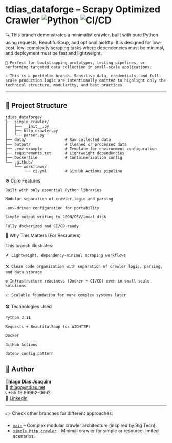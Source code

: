 # tdias_dataforge – Scrapy Optimized Crawler ![Python](https://img.shields.io/badge/python-3.11-blue.svg) ![CI/CD](https://github.com/tdiasnet/tdias_dataforge/actions/workflows/ci.yml/badge.svg)

🔍 This branch demonstrates a minimalist crawler, built with pure Python using requests, BeautifulSoup, and optional aiohttp. It is designed for low-cost, low-complexity scraping tasks where dependencies must be minimal, and deployment must be fast and lightweight.

    🧰 Perfect for bootstrapping prototypes, testing pipelines, or performing targeted data collection in small-scale applications.

    ⚠️ This is a portfolio branch. Sensitive data, credentials, and full-scale production logic are intentionally omitted to highlight only the technical structure, modularity, and best practices.
---

## 📁 Project Structure

```plaintext
tdias_dataforge/
├── simple_crawler/
│   ├── __init__.py
│   ├── http_crawler.py
│   └── parser.py
├── data/                 # Raw collected data
├── output/               # Cleaned or processed data
├── .env.example          # Template for environment configuration
├── requirements.txt      # Lightweight dependencies
├── Dockerfile            # Containerization config
└── .github/
    └── workflows/
        └── ci.yml        # GitHub Actions pipeline
```

⚙️ Core Features

    Built with only essential Python libraries

    Modular separation of crawler logic and parsing

    .env-driven configuration for portability

    Simple output writing to JSON/CSV/local disk

    Fully dockerized and CI/CD-ready

🧠 Why This Matters (For Recruiters)

This branch illustrates:

    🪶 Lightweight, dependency-minimal scraping workflows

    🛠️ Clean code organization with separation of crawler logic, parsing, and data storage

    ⚙️ Infrastructure readiness (Docker + CI/CD) even in small-scale solutions

    📈 Scalable foundation for more complex systems later

🛠 Technologies Used

    Python 3.11

    Requests + BeautifulSoup (or AIOHTTP)

    Docker

    GitHub Actions

    dotenv config pattern

## 👤 Author

**Thiago Dias Joaquim**  
📧 thiago@tdias.net  
📞 +55 19 99962-0662  
🔗 [LinkedIn](https://www.linkedin.com/in/tdiasnet/)

---

👉 Check other branches for different approaches:

- [`main`](https://github.com/tdiasnet/tdias_dataforge/tree/main) – Complex modular crawler architecture (inspired by Big Tech).
- [`simple_http_crawler`](https://github.com/tdiasnet/tdias_dataforge/tree/simple_http_crawler) – Minimal crawler for simple or resource-limited scenarios.
